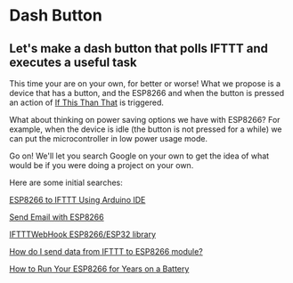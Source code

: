 # Dash Button
## Let's make a dash button that polls IFTTT and executes a useful task

This time your are on your own, for better or worse!
What we propose is a device that has a button, and the ESP8266 and when the button is pressed an action of [If This Than That](https://ifttt.com/) is triggered.

What about thinking on power saving options we have with ESP8266? For example, when the device is idle (the button is not pressed for a while) we can put the microcontroller in low power usage mode.

Go on! We'll let you search Google on your own to get the idea of what would be if you were doing a project on your own.

Here are some initial searches:

[ESP8266 to IFTTT Using Arduino IDE](https://www.instructables.com/id/ESP8266-to-IFTTT-Using-Arduino-IDE/)

[Send Email with ESP8266](https://ifttt.com/applets/388514p-send-email-with-the-esp8266)

[IFTTTWebHook ESP8266/ESP32 library](https://github.com/romkey/IFTTTWebhook)

[How do I send data from IFTTT to ESP8266 module?](https://www.quora.com/How-do-I-send-data-from-IFTTT-to-ESP8266-module)

[How to Run Your ESP8266 for Years on a Battery](https://openhomeautomation.net/esp8266-battery)